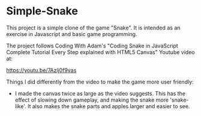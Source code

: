 # Simple-Snake
This project is a simple clone of the game "Snake". It is intended as an exercise in Javascript and basic game programming.

The project follows Coding With Adam's "Coding Snake in JavaScript Complete Tutorial
Every Step explained with HTML5 Canvas" Youtube video at:

https://youtu.be/7Azlj0f9vas

Things I did differently from the video to make the game more user friendly:
  - I made the canvas twice as large as the video suggests. This has the effect of    slowing down gameplay, and making the snake more 'snake-like'. It also makes      the snake parts and apples larger and easier to see.
